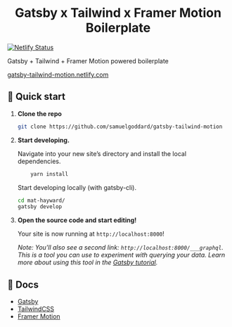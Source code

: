 <h1 align="center">
  Gatsby x Tailwind x Framer Motion Boilerplate
</h1>

[![Netlify Status](https://api.netlify.com/api/v1/badges/7e52dbac-aec4-4a56-864f-e33649fadc9b/deploy-status)](https://app.netlify.com/sites/gatsby-tailwind-motion/deploys)

Gatsby + Tailwind + Framer Motion powered boilerplate

[gatsby-tailwind-motion.netlify.com](http://gatsby-tailwind-motion.netlify.com)

## 🚀 Quick start

1.  **Clone the repo**

    ```sh
    git clone https://github.com/samuelgoddard/gatsby-tailwind-motion
    ```

1.  **Start developing.**

    Navigate into your new site’s directory and install the local dependencies.

    ```sh
        yarn install
    ```

    Start developing locally (with gatsby-cli).

    ```sh
    cd mat-hayward/
    gatsby develop
    ```

1.  **Open the source code and start editing!**

    Your site is now running at `http://localhost:8000`!

    _Note: You'll also see a second link: _`http://localhost:8000/___graphql`_. This is a tool you can use to experiment with querying your data. Learn more about using this tool in the [Gatsby tutorial](https://www.gatsbyjs.org/tutorial/part-five/#introducing-graphiql)._

## 📄 Docs

- [Gatsby](https://www.gatsbyjs.org/docs/)
- [TailwindCSS](https://tailwindcss.com/)
- [Framer Motion](https://www.framer.com/motion/)
